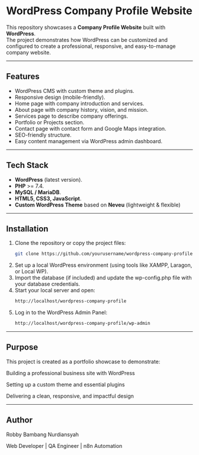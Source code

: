 # WordPress Company Profile Website

This repository showcases a **Company Profile Website** built with **WordPress**.  
The project demonstrates how WordPress can be customized and configured to create a professional, responsive, and easy-to-manage company website.

---

## Features
- WordPress CMS with custom theme and plugins.
- Responsive design (mobile-friendly).
- Home page with company introduction and services.
- About page with company history, vision, and mission.
- Services page to describe company offerings.
- Portfolio or Projects section.
- Contact page with contact form and Google Maps integration.
- SEO-friendly structure.
- Easy content management via WordPress admin dashboard.

---

## Tech Stack
- **WordPress** (latest version).
- **PHP** >= 7.4.
- **MySQL / MariaDB**.
- **HTML5, CSS3, JavaScript**.
- **Custom WordPress Theme** based on **Neveu** (lightweight & flexible)  

---

## Installation
1. Clone the repository or copy the project files:
   ```bash
   git clone https://github.com/yourusername/wordpress-company-profile.git
   
2. Set up a local WordPress environment (using tools like XAMPP, Laragon, or Local WP).
3. Import the database (if included) and update the wp-config.php file with your database credentials.
4. Start your local server and open:
   ```bash
   http://localhost/wordpress-company-profile
5. Log in to the WordPress Admin Panel:
   ```bash
   http://localhost/wordpress-company-profile/wp-admin

---

## Purpose

This project is created as a portfolio showcase to demonstrate:

Building a professional business site with WordPress

Setting up a custom theme and essential plugins

Delivering a clean, responsive, and impactful design

---

## Author

Robby Bambang Nurdiansyah

Web Developer | QA Engineer | n8n Automation
